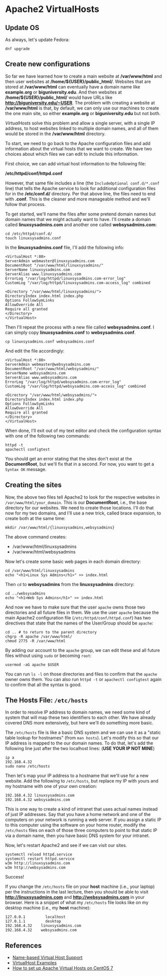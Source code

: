 # Apache2 VirtualHosts

## Update OS

As always, let's update Fedora:

```
dnf upgrade
```

## Create new configurations

So far we have learned how to create a main website at **/var/www/html** and
then user websites at **/home/\$\{USER\}/public\_html/**. Websites that are
stored at **/var/www/html** can eventually have a domain name like
**example.org** or **biguniversity.edu**. And then websites at
**/home/\$\{USER\}/public\_html/** would have URLs like
**http://biguniversity.edu/~USER**. The problem with creating a website at
**/var/www/html** is that, by default, we can only use our machines to create
the one main site, so either **example.org** or **biguniversity.edu** but not
both. 

*VirtualHosts* solve this problem and allow a single server, with a single IP
address, to host websites linked to multiple domain names, and all of them
would be stored in the **/var/www/html** directory.

To start, we need to go back to the Apache configuration files and add
information about the virtual hosts that we want to create. We have two choices
about which files we can edit to include this information.

First choice, we can add virtual host information to the following file:

**/etc/httpd/conf/httpd.conf**

However, that same file includes a line (the ``IncludeOptional conf.d/*.conf``
line) that tells the Apache service to look for additional configuration files
for in the **/etc/conf.d/** directory. Per that above line, the files need to
end with **.conf**. This is the cleaner and more manageable method and we'll
follow that process.

To get started, we'll name the files after some pretend domain names but domain
names that we might actually want to have. I'll create a domain called
**linuxsysadmins.com** and another one called **websysadmins.com**:

```
cd /etc/httpd/conf.d/
touch linuxsysadmins.conf
```

In the **linuxsysadmins.conf** file, I'll add the following info:

```
<VirtualHost *:80>
ServerAdmin webmaster@linuxsysadmins.com
DocumentRoot "/var/www/html/linuxsysadmins/"
ServerName linuxsysadmins.com
ServerAlias www.linuxsysadmins.com
ErrorLog "/var/log/httpd/linuxsysadmins.com-error_log"
CustomLog "/var/log/httpd/linuxsysadmins.com-access_log" combined

<Directory "/var/www/html/linuxsysadmins/">
DirectoryIndex index.html index.php
Options FollowSymLinks
AllowOverride All
Require all granted
</Directory>
</VirtualHost>
```

Then I'll repeat the process with a new file called **websysadmins.conf**.
I can simply copy **linuxsysadmins.conf** to **websysadmins.conf**.

```
cp linuxsysadmins.conf websysadmins.conf
```

And edit the file accordingly:

```
<VirtualHost *:80>
ServerAdmin webmaster@websysadmins.com
DocumentRoot "/var/www/html/websysadmins/"
ServerName websysadmins.com
ServerAlias www.websysadmins.com
ErrorLog "/var/log/httpd/websysadmins.com-error_log"
CustomLog "/var/log/httpd/websysadmins.com-access_log" combined

<Directory "/var/www/html/websysadmins/">
DirectoryIndex index.html index.php
Options FollowSymLinks
AllowOverride All
Require all granted
</Directory>
</VirtualHost>
```

When done, I'll exit out of my text editor and check the configuration syntax
with one of the following two commands:

```
httpd -t
apachectl configtest
```

You should get an error stating that the sites don't exist at the
**DocumentRoot**, but we'll fix that in a second. For now, you want to get
a ``Syntax OK`` message.

## Creating the sites

Now, the above two files tell Apache2 to look for the respective websites in
``/var/www/html/your_domain``. This is our **DocumentRoot**, i.e., the base
directory for our websites. We need to create those locations. I'll do that now
for my two domains, and I'll use a new trick, called brace expansion, to create
both at the same time:

```
mkdir /var/www/html/{linuxsysadmins,websysadmins}
```

The above command creates:

  - /var/www/html/linuxsysadmins
  - /var/www/html/websysadmins

Now let's create some basic web pages in each domain directory:

```
cd /var/www/html/linuxsysadmins
echo "<h1>Linux Sys Admins</h1>" >> index.html
```

Then ``cd`` to **websysadmins** from the **linuxsysadmins** directory:

```
cd ../websysadmins
echo "<h1>Web Sys Admins</h1>" >> index.html
```

And now we have to make sure that the user ``apache`` owns those two
directories and all future files in them. We use the user ``apache`` because
the main Apache2 configuration file (``/etc/httpd/conf/httpd.conf``) has two
directives that state that the names of the User/Group should be ``apache``:

```
cd .. # to return to the parent directory
chgrp -R apache /var/www/html/
chmod 2775 -R /var/www/html
```

By adding our account to the ``apache`` group, we can edit these and all future
files without using ``sudo`` or becoming ``root``:

```
usermod -aG apache $USER
```

You can run ``ls -l`` on those directories and files to confirm that the
``apache`` owner owns them. You can also run ``httpd -t`` or ``apachectl
configtest`` again to confirm that all the syntax is good.

## The Hosts File: ``/etc/hosts``

In order to resolve IP address to domain names, we need some kind of system
that will map these two identifiers to each other. We have already covered DNS
more extensively, but here we'll do something more basic.

The ``/etc/hosts`` file is like a basic DNS system and we can use it as
a "static table lookup for hostnames" (from ``man hosts``). Let's modify this
so that our IP address is mapped to the our domain names. To do that, let's add
the following line just after the two localhost lines: (**USE YOUR IP NOT MINE**) 

```
ip a
192.168.4.32
sudo nano /etc/hosts
```

Then let's map your IP address to a hostname that we'll use for a new website.
Add the following to ``/etc/hosts``, but replace my IP with yours and my
hostname with one of your own creation:

```
192.168.4.32 linuxsysadmins.com
192.168.4.32 websysadmins.com
```

This is one way to create a kind of intranet that uses actual names instead of
just IP addresses. Say that you have a home network and one of the computers on
your network is running a web server. If you assign a static IP to this
computer using the software on your home router, modify the ``/etc/hosts``
files on each of those three computers to point to that static IP via a domain
name, then you have basic DNS system for your intranet.

Now, let's restart Apache2 and see if we can visit our sites.

```
systemctl reload httpd.service
systemctl restart httpd.service
w3m http://linuxsysadmins.com
w3m http://websysadmins.com
```

Success!

If you change the ``/etc/hosts`` file on your **host** machine (i.e., your
laptop) per the instructions in the last lecture, then you should be able to
visit **http://linuxsysadmins.com** and **http://websysadmins.com** in your
browser. Here is a snippet of what my ``/etc/hosts`` file looks like on my
desktop machine (i.e., my **host** machine):

```
127.0.0.1	      localhost
127.0.1.1	      desktop
192.168.4.32    linuxsysadmins.com
192.168.4.32    websysadmins.com
```

## References

- [Name-based Virtual Host Support][name_vhost]
- [VirtualHost Examples][vhost_ex]
- [How to set up Apache Virtual Hosts on CentOS 7][vhost_apache2]

[name_vhost]:https://httpd.apache.org/docs/2.2/vhosts/name-based.html
[vhost_ex]:https://httpd.apache.org/docs/2.4/vhosts/examples.html
[vhost_apache2]:https://www.rosehosting.com/blog/apache-virtual-hosts-on-centos/
